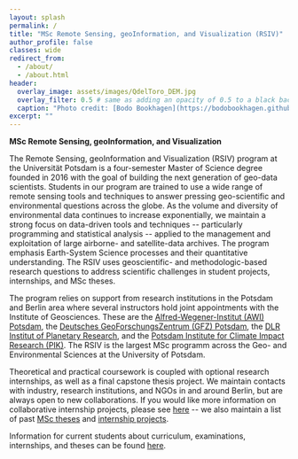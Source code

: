 ```yaml
---
layout: splash
permalink: /
title: "MSc Remote Sensing, geoInformation, and Visualization (RSIV)"
author_profile: false
classes: wide
redirect_from:
  - /about/
  - /about.html
header:
  overlay_image: assets/images/QdelToro_DEM.jpg
  overlay_filter: 0.5 # same as adding an opacity of 0.5 to a black background
  caption: "Photo credit: [Bodo Bookhagen](https://bodobookhagen.github.io/)"
excerpt: ""
---
```


**MSc Remote Sensing, geoInformation, and Visualization**

The Remote Sensing, geoInformation and Visualization (RSIV) program at the Universität Potsdam is a four-semester Master of Science degree founded in 2016 with the goal of building the next generation of geo-data scientists. Students in our program are trained to use a wide range of remote sensing tools and techniques to answer pressing geo-scientific and environmental questions across the globe. As the volume and diversity of environmental data continues to increase exponentially, we maintain a strong focus on data-driven tools and techniques -- particularly programming and statistical analysis -- applied to the management and exploitation of large airborne- and satellite-data archives. The program emphasis Earth-System Science processes and their quantitative understanding. The RSIV uses geoscientific- and methodologic-based research questions to address scientific challenges in student projects, internships, and MSc theses.

The program relies on support from research institutions in the Potsdam and Berlin area where several instructors hold joint appointments with the Institute of Geosciences. These are the [Alfred-Wegener-Institut (AWI) Potsdam](https://www.awi.de/en/about-us/sites/potsdam.html), the [Deutsches GeoForschungsZentrum (GFZ) Potsdam](https://www.gfz-potsdam.de/startseite/), the [DLR Institut of Planetary Research](https://www.dlr.de/pf/en/desktopdefault.aspx/tabid-120/), and the [Potsdam Institute for Climate Impact Research (PIK)](https://www.pik-potsdam.de/en/home). The RSIV is the largest MSc programm across the Geo- and Environmental Sciences at the University of Potsdam.

Theoretical and practical coursework is coupled with optional research internships, as well as a final capstone thesis project. We maintain contacts with industry, research institutions, and NGOs in and around Berlin, but are always open to new collaborations. If you would like more information on collaborative internship projects, please see [here](https://up-rs-esp.github.io/msc-rsiv/internships/) -- we also maintain a list of past [MSc theses](https://up-rs-esp.github.io/msc-rsiv/theses/) and [internship projects](https://up-rs-esp.github.io/msc-rsiv/internships/).

Information for current students about curriculum, examinations, internships, and theses can be found [here](https://up-rs-esp.github.io/msc-rsiv/students/).
